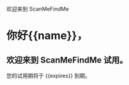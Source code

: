 欢迎来到 ScanMeFindMe

<h1>你好{{name}}，</h1>
<h2>欢迎来到 ScanMeFindMe 试用。</h2>
<p>您的试用期将于 {{expires}} 到期。</p>